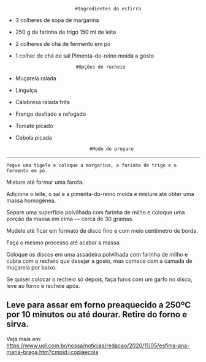                              #Ingredientes da esfirra 

 - 3 colheres de sopa de margarina 
 - 250 g de farinha de trigo 150 ml de leite 
 - 2 colheres de chá de fermento em pó 
 - 1 colher de chá de sal Pimenta-do-reino moída a gosto 

                             #Opções de recheio 
* Muçarela ralada 
* Linguiça 
* Calabresa ralada frita 
* Frango desfiado e refogado 
* Tomate picado 
* Cebola picada 

                                 #Modo de preparo
-------------------------------------------------------------------------------------- 
    Pegue uma tigela e coloque a margarina, a farinha de trigo e o fermento em pó.
 Misture até formar uma farofa. 

Adicione o leite, o sal e a pimenta-do-reino moída e misture até obter uma massa homogênea. 

Separe uma superfície polvilhada com farinha de milho e coloque uma porção da 
massa em cima — cerca de 30 gramas. 

Modele até ficar em formato de disco fino e com meio centímetro de borda. 

Faça o mesmo processo até acabar a massa. 

Coloque os discos em uma assadeira polvilhada com farinha de milho e cubra com 
o recheio que desejar a gosto, mas comece com a camada de muçarela por baixo. 

Se quiser colocar o recheio só depois, faça furos com um garfo no disco, leve ao forno
e recheie após. 

Leve para assar em forno preaquecido a 250ºC por 10 minutos ou até dourar. Retire 
do forno e sirva.
----------------------------------------------------------------------------------------

Veja mais em:
https://www.uol.com.br/nossa/noticias/redacao/2020/11/05/esfirra-ana-maria-braga.htm?cmpid=copiaecola

